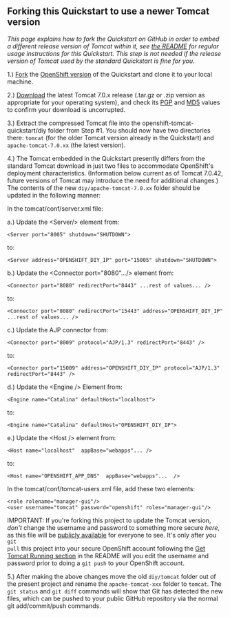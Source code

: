Forking this Quickstart to use a newer Tomcat version
-----------------------------------------------------
<em>This page explains how to fork the Quickstart on GitHub in order to embed a different release version of Tomcat within it, see [the README](README.md) for regular usage instructions for this Quickstart. This step is <em>not</em> needed if the release version of Tomcat used by the standard Quickstart is fine for you.</em>

1.) <a href="https://help.github.com/articles/fork-a-repo">Fork</a> the <a href="https://github.com/openshift/openshift-tomcat-quickstart">OpenShift version</a> of the Quickstart and clone it to your local machine.  

2.) <a href="http://tomcat.apache.org/download-70.cgi">Download</a> the latest Tomcat 7.0.x release (.tar.gz or .zip version as appropriate
for your operating system), and check its 
<a href="http://www.apache.org/dev/release-signing.html#verifying-signature">PGP</a> and <a href="https://help.ubuntu.com/community/HowToMD5SUM">MD5</a> values to confirm your download is uncorrupted.

3.) Extract the compressed Tomcat file into the openshift-tomcat-quickstart/diy folder from Step #1.  You should now have two directories there: <code>tomcat</code> (for the older Tomcat version already in the Quickstart) and <code>apache-tomcat-7.0.xx</code> (the latest version).

4.) The Tomcat embedded in the Quickstart presently differs from the standard Tomcat download in just two files to accommodate OpenShift's deployment characteristics.  (Information below current as of Tomcat 7.0.42, future versions of Tomcat may introduce the need for additional changes.) The contents of the new <code>diy/apache-tomcat-7.0.xx</code> folder should be updated in the following manner:

In the tomcat/conf/server.xml file:

a.) Update the &lt;Server/> element from:

    <Server port="8005" shutdown="SHUTDOWN">
to:

    <Server address="OPENSHIFT_DIY_IP" port="15005" shutdown="SHUTDOWN">

b.) Update the &lt;Connector port="8080".../> element from:

    <Connector port="8080" redirectPort="8443" ...rest of values... />
to:

    <Connector port="8080" redirectPort="15443" address="OPENSHIFT_DIY_IP" ...rest of values... />

c.) Update the AJP connector from:

    <Connector port="8009" protocol="AJP/1.3" redirectPort="8443" />
to:

    <Connector port="15009" address="OPENSHIFT_DIY_IP" protocol="AJP/1.3" redirectPort="8443" />

d.) Update the &lt;Engine /> Element from:

    <Engine name="Catalina" defaultHost="localhost">
to:

    <Engine name="Catalina" defaultHost="OPENSHIFT_DIY_IP">

e.) Update the &lt;Host /> element from:

    <Host name="localhost"  appBase="webapps"... />
to:

    <Host name="OPENSHIFT_APP_DNS"  appBase="webapps"...  />

In the tomcat/conf/tomcat-users.xml file, add these two elements:

    <role rolename="manager-gui"/>
    <user username="tomcat" password="openshift" roles="manager-gui"/>

IMPORTANT:  If you're forking this project to update the Tomcat version, *don't* change the username and password to something more secure *here*, as this file will be <a href="https://github.com/openshift/openshift-tomcat-quickstart/blob/master/diy/tomcat/conf/tomcat-users.xml">publicly available</a> for everyone to see.  It's only after you <code>git pull</code> this project into your secure OpenShift account following the <a href="https://github.com/openshift/openshift-tomcat-quickstart#get-tomcat-running">Get Tomcat Running section</a> in the README will you edit the username and password prior to doing a <code>git push</code> to your OpenShift account.

5.) After making the above changes move the old <code>diy/tomcat</code> folder out of the present project and rename the <code>apache-tomcat-xxx</code> folder to <code>tomcat</code>.  The <code>git status</code> and <code>git diff</code> commands will show that Git has detected the new files, which can be pushed to your public GitHub repository via the normal git add/commit/push commands.

